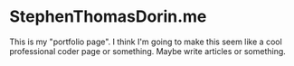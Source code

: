 # StephenThomasDorin.me

This is my "portfolio page". I think I'm going to make this seem like a cool professional coder page or something. Maybe write articles or something.
